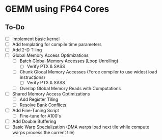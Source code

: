 # GEMM using FP64 Cores

## To-Do

- [ ] Implement basic kernel
- [ ] Add templating for compile time parameters
- [ ] Add 2-D Tiling
- [ ] Global Memory Access Optimizations
  - [ ] Batch Global Memory Accesses (Loop Unrolling)
    - [ ] Verify PTX & SASS
  - [ ] Chunk Glocal Memory Accesses (Force compiler to use widest load instructions)
    - [ ] Verify PTX & SASS
  - [ ] Overlap Global Memory Reads with Computations
- [ ] Shared Memory Access Optimizations
  - [ ] Add Register Tiling
  - [ ] Resolve Bank Conflicts
- [ ] Add Fine-Tuning Script
  - [ ] Fine-tune for A100's
- [ ] Add Double Buffering
- [ ] Basic Warp Specialization (DMA warps load next tile while compute warps process the current tile)
